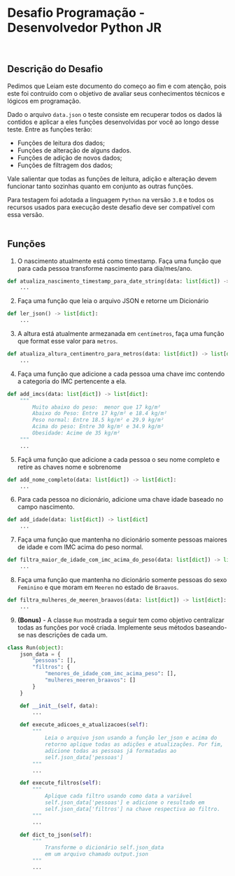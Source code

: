 # Desafio Programação - Desenvolvedor Python JR
<br>

## Descrição do Desafio

Pedimos que Leiam este documento do começo ao fim e com atenção, pois este foi contruído com o objetivo de avaliar seus conhecimentos técnicos e lógicos em programação. 

Dado o arquivo `data.json` o teste consiste em recuperar todos os dados lá contidos e aplicar a eles funções desenvolvidas por você ao longo desse teste. Entre as funções terão:

* Funções de leitura dos dados;
* Funções de alteração de alguns dados.
* Funções de adição de novos dados;
* Funções de filtragem dos dados;

Vale salientar que todas as funções de leitura, adição e alteração devem funcionar tanto sozinhas quanto em conjunto as outras funções. 

Para testagem foi adotada a linguagem `Python` na versão `3.8` e todos os recursos usados para execução deste desafio deve ser compatível com essa versão.  
<br>

## Funções

1. O nascimento atualmente está como timestamp. Faça uma função que para cada pessoa transforme nascimento para dia/mes/ano.
```python
def atualiza_nascimento_timestamp_para_date_string(data: list[dict]) -> list[dict]:
    ...
```

2. Faça uma função que leia o arquivo JSON e retorne um Dicionário
```python
def ler_json() -> list[dict]:
    ...
```

3. A altura está atualmente armezanada em `centímetros`, faça uma função que format esse valor para `metros`. 
```python
def atualiza_altura_centimentro_para_metros(data: list[dict]) -> list[dict]:
    ...
``` 

4. Faça uma função que adicione a cada pessoa uma chave imc contendo a categoria do IMC pertencente a ela.
``` python
def add_imcs(data: list[dict]) -> list[dict]:
    """ 
        Muito abaixo do peso:  menor que 17 kg/m²
        Abaixo do Peso: Entre 17 kg/m² e 18.4 kg/m²
        Peso normal: Entre 18.5 kg/m² e 29.9 kg/m²
        Acima do peso: Entre 30 kg/m² e 34.9 kg/m²
        Obesidade: Acime de 35 kg/m² 
    """
    ...
```

5. Façã uma função que adicione a cada pessoa o seu nome completo e retire as chaves nome e sobrenome
```python
def add_nome_completo(data: list[dict]) -> list[dict]:
    ...
```

6. Para cada pessoa no dicionário, adicione uma chave idade baseado no campo nascimento.
```python
def add_idade(data: list[dict]) -> list[dict]
    ...
```

7. Faça uma função que mantenha no dicionário somente pessoas maiores de idade e com IMC acima do peso normal.
```python
def filtra_maior_de_idade_com_imc_acima_do_peso(data: list[dict]) -> list[dict]:
    ...
```

8. Faça uma função que mantenha no dicionário somente pessoas do sexo `Feminino` e que moram em `Meeren` no estado de `Braavos`.
```python
def filtra_mulheres_de_meeren_braavos(data: list[dict]) -> list[dict]:
    ...
```

9. **(Bonus)** - A classe `Run` mostrada a seguir tem como objetivo centralizar todas as funções por você criada. Implemente seus métodos baseando-se nas descrições de cada um.
```python
class Run(object):
    json_data = {
        "pessoas": [],
        "filtros": {
            "menores_de_idade_com_imc_acima_peso": [],
            "mulheres_meeren_braavos": []
        }
    }

    def __init__(self, data):
        ...

    def execute_adicoes_e_atualizacoes(self):
        """
            Leia o arquivo json usando a função ler_json e acima do
            retorno aplique todas as adições e atualizações. Por fim,
            adicione todas as pessoas já formatadas ao 
            self.json_data['pessoas']
        """
        ...

    def execute_filtros(self):
        """
            Aplique cada filtro usando como data a variável 
            self.json_data['pessoas'] e adicione o resultado em 
            self.json_data['filtros'] na chave respectiva ao filtro.
        """
        ...

    def dict_to_json(self):
        """
            Transforme o dicionário self.json_data 
            em um arquivo chamado output.json
        """
        ...
```